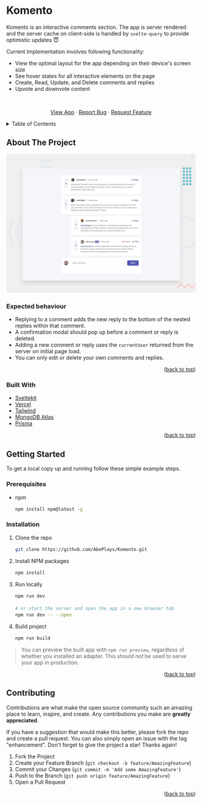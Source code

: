 # Komento

Komento is an interactive comments section. The app is server rendered and the server cache on client-side is handled by `svelte-query` to provide optimistic updates 😇

Current Implementation involves following functionality:

- View the optimal layout for the app depending on their device's screen size
- See hover states for all interactive elements on the page
- Create, Read, Update, and Delete comments and replies
- Upvote and downvote content

<br />

<div align="center">

<a href="https://komento.vercel.app">View App</a>
·
<a href="https://github.com/AbePlays/Komento/issues">Report Bug</a>
·
<a href="https://github.com/AbePlays/Komento/issues">Request Feature</a>

</div>

<!-- TABLE OF CONTENTS -->
<details>
  <summary>Table of Contents</summary>
  <ol>
    <li>
      <a href="#about-the-project">About The Project</a>
      <ul>
        <li><a href="#built-with">Built With</a></li>
      </ul>
    </li>
    <li>
      <a href="#getting-started">Getting Started</a>
      <ul>
        <li><a href="#prerequisites">Prerequisites</a></li>
        <li><a href="#installation">Installation</a></li>
      </ul>
    </li>
    <li><a href="#contributing">Contributing</a></li
  </ol>
</details>

<!-- ABOUT THE PROJECT -->

## About The Project

![Design preview for the Interactive comments section coding challenge](./desktop-preview.jpg)

### Expected behaviour

- Replying to a comment adds the new reply to the bottom of the nested replies within that comment.
- A confirmation modal should pop up before a comment or reply is deleted.
- Adding a new comment or reply uses the `currentUser` returned from the server on initial page load.
- You can only edit or delete your own comments and replies.

<p align="right">(<a href="#top">back to top</a>)</p>

### Built With

- [Sveltekit](https://kit.svelte.dev/)
- [Vercel](https://vercel.com)
- [Tailwind](https://tailwindcss.com/)
- [MongoDB Atlas](https://www.mongodb.com/atlas)
- [Prisma](https://www.prisma.io/)

<p align="right">(<a href="#top">back to top</a>)</p>

<!-- GETTING STARTED -->

## Getting Started

To get a local copy up and running follow these simple example steps.

### Prerequisites

- npm
  ```sh
  npm install npm@latest -g
  ```

### Installation

1. Clone the repo
   ```sh
   git clone https://github.com/AbePlays/Komento.git
   ```
2. Install NPM packages
   ```sh
   npm install
   ```
3. Run locally

   ```sh
   npm run dev

   # or start the server and open the app in a new browser tab
   npm run dev -- --open
   ```

4. Build project

   ```sh
   npm run build
   ```

> You can preview the built app with `npm run preview`, regardless of whether you installed an adapter. This should _not_ be used to serve your app in production.

<p align="right">(<a href="#top">back to top</a>)</p>

<!-- CONTRIBUTING -->

## Contributing

Contributions are what make the open source community such an amazing place to learn, inspire, and create. Any contributions you make are **greatly appreciated**.

If you have a suggestion that would make this better, please fork the repo and create a pull request. You can also simply open an issue with the tag "enhancement".
Don't forget to give the project a star! Thanks again!

1. Fork the Project
2. Create your Feature Branch (`git checkout -b feature/AmazingFeature`)
3. Commit your Changes (`git commit -m 'Add some AmazingFeature'`)
4. Push to the Branch (`git push origin feature/AmazingFeature`)
5. Open a Pull Request

<p align="right">(<a href="#top">back to top</a>)</p>

